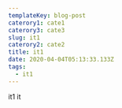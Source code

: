 ```yaml
---
templateKey: blog-post
caterory1: cate1
caterory3: cate3
slug: it1
caterory2: cate2
title: it1
date: 2020-04-04T05:13:33.133Z
tags:
  - it1
---
```

it1 it